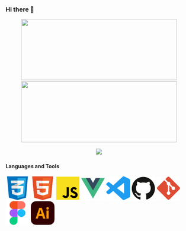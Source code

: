 ### Hi there 👋

<p align=center >
	<a href=https://github.com/anuraghazra/github-readme-stats >
   	<img width=420 height=165 src="https://github-readme-stats-fork-akd2.vercel.app/api?username=sverreholmbakken&count_private=true&bg_color=0000&text_color=666666&title_color=ffa600&icon_color=ffa600&show_icons=true&border_color=afafaf81&border_radius=12" />
	</a>
	<a href=https://github.com/anuraghazra/github-readme-stats >
		<img width=420 height=165 src="https://github-readme-stats.vercel.app/api/top-langs/?username=sverreholmbakken&count_private=true&layout=compact&bg_color=0000&text_color=666666&title_color=ffa600&border_color=afafaf81&border_radius=12" />
	</a>
</p>

<p align="center" >
  <img src="https://komarev.com/ghpvc/?username=sverreholmbakken&color=ffa600" "alt="https://github.com/sverreholmbakken" />
</p>
  
#### Languages and Tools

<div display=flex>
	<img height=64px src="/assets/icons/css-icon.svg" alt="">
	<img height=64px src="/assets/icons/html-icon.svg" alt="">
	<img height=64px src="/assets/icons/js-icon.svg" alt="">
	<img height=64px src="/assets/icons/vue-icon.svg" alt="">
	<img height=64px src="/assets/icons/vscode-icon.svg" alt="">
	<img height=64px src="/assets/icons/github-icon.svg" alt="">
	<img height=64px src="/assets/icons/git-icon.svg" alt="">
	<img height=64px src="/assets/icons/figma-icon.svg" alt="">
	<img height=64px src="/assets/icons/illustrator-icon.svg" alt="">
</div>


<!--
**SverreHolmbakken/SverreHolmbakken** is a ✨ _special_ ✨ repository because its `README.md` (this file) appears on your GitHub profile.

Here are some ideas to get you started:

- 🔭 I’m currently working on ...
- 🌱 I’m currently learning ...
- 👯 I’m looking to collaborate on ...
- 🤔 I’m looking for help with ...
- 💬 Ask me about ...
- 📫 How to reach me: ...
- 😄 Pronouns: ...
- ⚡ Fun fact: ...
-->
